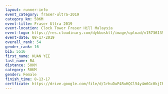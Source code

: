 ```yaml
---
layout: runner-info 
event_category: fraser-ultra-2019 
category_km: 50KM 
event-title: Fraser Ultra 2019 
event-location: Clock Tower Fraser Hill Malaysia 
event-logo: https://res.cloudinary.com/dykbosktl/image/upload/v1573613535/Logo/logo_mfst7w.jpg
event-date: 08-17-2019 
overall_rank: 54
gender_rank: 16
bib: 5516
first_name: KUAN YEE
last_name: BA
distance: 50KM
category: 50KM
gender: Female
finish_time: 8-13-17
certficate: https://drive.google.com/file/d/1rhuDuP4RuHQCl54y4m6Gc0kjIhYHnLOY/view?usp=sharing
---
```

